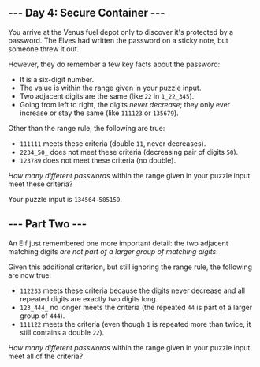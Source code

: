﻿## --- Day 4: Secure Container ---

You arrive at the Venus fuel depot only to discover it's protected by a password. The Elves had written the password on a sticky note, but someone  threw it out.

However, they do remember a few key facts about the password:

-   It is a six-digit number.
-   The value is within the range given in your puzzle input.
-   Two adjacent digits are the same (like  `22`  in  `1_22_345`).
-   Going from left to right, the digits  _never decrease_; they only ever increase or stay the same (like  `111123`  or  `135679`).

Other than the range rule, the following are true:

-   `111111`  meets these criteria (double  `11`, never decreases).
-   `2234_50_`  does not meet these criteria (decreasing pair of digits  `50`).
-   `123789`  does not meet these criteria (no double).

_How many different passwords_  within the range given in your puzzle input meet these criteria?

Your puzzle input is  `134564-585159`.

## --- Part Two ---

An Elf just remembered one more important detail: the two adjacent matching digits  _are not part of a larger group of matching digits_.

Given this additional criterion, but still ignoring the range rule, the following are now true:

-   `112233`  meets these criteria because the digits never decrease and all repeated digits are exactly two digits long.
-   `123_444_`  no longer meets the criteria (the repeated  `44`  is part of a larger group of  `444`).
-   `111122`  meets the criteria (even though  `1`  is repeated more than twice, it still contains a double  `22`).

_How many different passwords_  within the range given in your puzzle input meet all of the criteria?